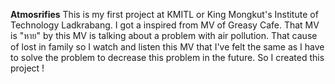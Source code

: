 **Atmosrifies**
This is my first project at KMITL or King Mongkut's Institute of Technology Ladkrabang.
I got a inspired from MV of Greasy Cafe. That MV is "หาย" by this MV is talking about a problem with air pollution.
That cause of lost in family so I watch and listen this MV that I've felt the same as I have to solve the problem to decrease this problem in the future.
So I created this project !

